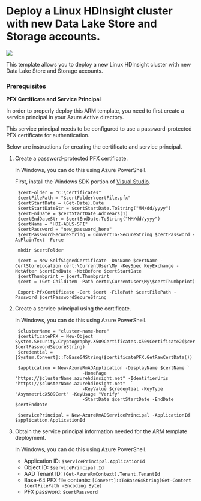 # Deploy a Linux HDInsight cluster with new Data Lake Store and Storage accounts.

<a href="https://portal.azure.com/#create/Microsoft.Template/uri/https%3A%2F%2Fraw.githubusercontent.com%2FAzure%2Fazure-quickstart-templates%2Fmaster%2Fhdinsight-new-datalake-store-azure-storage%2Fazuredeploy.json" target="_blank">
    <img src="http://azuredeploy.net/deploybutton.png"/>
</a>

This template allows you to deploy a new Linux HDInsight cluster with new Data Lake Store and Storage accounts.

### Prerequisites ###

**PFX Certificate and Service Principal**

In order to properly deploy this ARM template, you need to first create a service principal in your Azure Active directory.

This service principal needs to be configured to use a password-protected PFX certificate for authentication.
 
Below are instructions for creating the certificate and service principal.

1. Create a password-protected PFX certificate.
   
    In Windows, you can do this using Azure PowerShell.

    First, install the Windows SDK portion of [Visual Studio](https://www.visualstudio.com/downloads/download-visual-studio-vs). 
    
        $certFolder = "C:\certificates"
        $certFilePath = "$certFolder\certFile.pfx"
        $certStartDate = (Get-Date).Date
        $certStartDateStr = $certStartDate.ToString("MM/dd/yyyy")
        $certEndDate = $certStartDate.AddYears(1)
        $certEndDateStr = $certEndDate.ToString("MM/dd/yyyy")
        $certName = "HDI-ADLS-SPI"
        $certPassword = "new_password_here"
        $certPasswordSecureString = ConvertTo-SecureString $certPassword -AsPlainText -Force
        
        mkdir $certFolder
        
        $cert = New-SelfSignedCertificate -DnsName $certName -CertStoreLocation cert:\CurrentUser\My -KeySpec KeyExchange -NotAfter $certEndDate -NotBefore $certStartDate
        $certThumbprint = $cert.Thumbprint
        $cert = (Get-ChildItem -Path cert:\CurrentUser\My\$certThumbprint)
        
        Export-PfxCertificate -Cert $cert -FilePath $certFilePath -Password $certPasswordSecureString

2. Create a service principal using the certificate.

    In Windows, you can do this using Azure PowerShell.

        $clusterName = "cluster-name-here"
        $certificatePFX = New-Object System.Security.Cryptography.X509Certificates.X509Certificate2($certFilePath, $certPasswordSecureString)
        $credential = [System.Convert]::ToBase64String($certificatePFX.GetRawCertData())
        
        $application = New-AzureRmADApplication -DisplayName $certName `
                                -HomePage "https://$clusterName.azurehdinsight.net" -IdentifierUris "https://$clusterName.azurehdinsight.net"  `
                                -KeyValue $credential -KeyType "AsymmetricX509Cert" -KeyUsage "Verify"  `
                                -StartDate $certStartDate -EndDate $certEndDate
                                
        $servicePrincipal = New-AzureRmADServicePrincipal -ApplicationId $application.ApplicationId

3. Obtain the service principal information needed for the ARM template deployment.

    In Windows, you can do this using Azure PowerShell.

    * Application ID: ``$servicePrincipal.ApplicationId``
    * Object ID: ``$servicePrincipal.Id``
    * AAD Tenant ID: ``(Get-AzureRmContext).Tenant.TenantId``
    * Base-64 PFX file contents: ``[Convert]::ToBase64String(Get-Content $certFilePath -Encoding Byte)``
    * PFX password: ``$certPassword``
